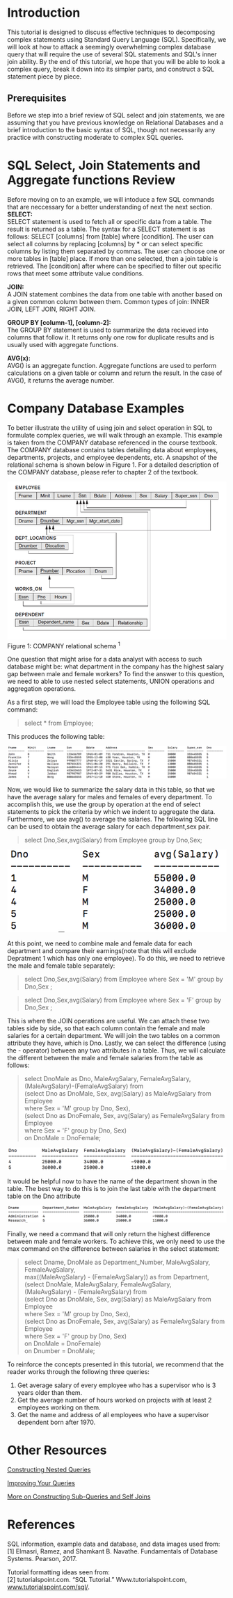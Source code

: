 # __Introduction__
This tutorial is designed to discuss effective techniques to decomposing complex statements using Standard Query Language (SQL). Specifically, we will look at how to attack a seemingly overwhelming complex database query that will require the use of several SQL statements and SQL's inner join ability. By the end of this tutorial, we hope that you will be able to look a complex query, break it down into its simpler parts, and construct a SQL statement piece by piece.

## __Prerequisites__
Before we step into a brief review of SQL select and join statements, we are assuming that you have previous knowledge on Relational Databases and a brief introduction to the basic syntax of SQL, though not necessarily any practice with constructing moderate to complex SQL queries.

# __SQL Select, Join Statements and Aggregate functions Review__
Before moving on to an example, we will intoduce a few SQL commands that are neccessary for a better understanding of next the next section.<br>
<b>SELECT:</b><br>
SELECT statement is used to fetch all or specific data from a table. The result is returned as a table. The syntax for a SELECT statement is as follows: SELECT [columns] from [table] where [condition]. The user can select all columns by replacing [columns] by * or can select specific columns by listing them separated by commas. The user can choose one or more tables in [table] place. If more than one selected, then a join table is retrieved. The [condition] after where can be specified to filter out specific rows that meet some attribute value conditions.

<b>JOIN: </b> <br>
A JOIN statement combines the data from one table with another based on a given common column between them.
Common types of join: INNER JOIN, LEFT JOIN, RIGHT JOIN.

<b>GROUP BY [column-1], [column-2]: </b> <br>
The GROUP BY statement is used to summarize the data recieved into columns that follow it. It returns only one row for duplicate results and is usually used with aggregate functions.

<b>AVG(x): </b><br>
AVG() is an aggregate function. Aggregate functions are used to perform calculations on a given table or column and return the result. In the case of AVG(), it returns the average number.

# __Company Database Examples__
To better illustrate the utility of using join and select operation in SQL to formulate complex queries, we will walk through an example. This example is taken from the COMPANY database referenced in the course textbook. The COMPANY database contains tables detailing data about employees, departments, projects, and employee dependents, etc. A snapshot of the relational schema is shown below in Figure 1. For a detailed description of the COMPANY database, please refer to chapter 2 of the textbook.

![](https://github.com/Ncf4n1/DB_Writing_Tutorial/blob/master/Screen%20Shot%202018-11-06%20at%208.22.46%20PM.png?raw=true)
Figure 1: COMPANY relational schema <sup> 1 </sup>


One question that might arise for a data analyst with access to such database might be: what department in the company has the highest salary gap between male and female workers? To find the answer to this question, we need to able to use nested select statements, UNION operations and aggregation operations.

As a first step, we will load the Employee table using the following SQL command:

> select * from Employee;

This produces the following table:

![](https://github.com/Ncf4n1/DB_Writing_Tutorial/blob/master/Screen%20Shot%202018-11-06%20at%207.53.37%20PM.png?raw=true)


Now, we would like to summarize the salary data in this table, so that we have the average salary for males and females of every department. To accomplish this, we use the group by operation at the end of select statements to pick the criteria by which we indent to aggregate the data. Furthermore, we use avg() to average the salaries. The following SQL line can be used to obtain the average salary for each department,sex pair.

> select Dno,Sex,avg(Salary) from Employee group by Dno,Sex;

![](https://github.com/Ncf4n1/DB_Writing_Tutorial/blob/master/Screen%20Shot%202018-11-06%20at%208.41.54%20PM.png?raw=true)

At this point, we need to combine male and female data for each department and compare their earnings(note that this will exclude Depratment 1 which has only one employee). To do this, we need to retrieve the male and female table separately:
> select Dno,Sex,avg(Salary) from Employee where Sex = 'M' group by Dno,Sex ;

> select Dno,Sex,avg(Salary) from Employee where Sex = 'F' group by Dno,Sex ;


This is where the JOIN operations are useful. We can attach these two tables side by side, so that each column contain the female and male salaries for a certain department. We will join the two tables on a common attribute they have, which is Dno. Lastly, we can select the difference (using the - operator) between any two attributes in a table. Thus, we will calculate the different between the male and female salaries from the table as follows:

> select DnoMale as Dno, MaleAvgSalary, FemaleAvgSalary,  
(MaleAvgSalary)-(FemaleAvgSalary) from  
(select Dno as DnoMale, Sex, avg(Salary) as MaleAvgSalary from Employee  
where Sex = 'M' group by Dno, Sex),  
(select Dno as DnoFemale, Sex, avg(Salary) as FemaleAvgSalary from Employee  
where Sex = 'F' group by Dno, Sex)  
on DnoMale = DnoFemale;




![](https://github.com/Ncf4n1/DB_Writing_Tutorial/blob/master/Screen%20Shot%202018-11-06%20at%208.56.38%20PM.png?raw=true)


It would be helpful now to have the name of the department shown in the table. The best way to do this is to join the last table with the department table on the Dno attribute


![](https://github.com/Ncf4n1/DB_Writing_Tutorial/blob/master/Screen%20Shot%202018-11-06%20at%208.59.47%20PM.png?raw=true)

Finally, we need a command that will only return the highest difference between male and female workers. To achieve this, we only need to use the max command on the difference between salaries in the select statement:

> select Dname, DnoMale as Department_Number, MaleAvgSalary, FemaleAvgSalary,  
max((MaleAvgSalary) - (FemaleAvgSalary)) as from Department,  
(select DnoMale, MaleAvgSalary, FemaleAvgSalary,  
(MaleAvgSalary) - (FemaleAvgSalary) from  
(select Dno as DnoMale, Sex, avg(Salary) as MaleAvgSalary from Employee  
where Sex = 'M' group by Dno, Sex),  
(select Dno as DnoFemale, Sex, avg(Salary) as FemaleAvgSalary from Employee  
where Sex = 'F' group by Dno, Sex)  
on DnoMale = DnoFemale)  
on Dnumber = DnoMale;

To reinforce the concepts presented in this tutorial, we recommend that the reader works through the following three queries:  
1) Get average salary of every employee who has a supervisor who is 3 years older than them. </br>
2) Get the average number of hours worked on projects with at least 2 employees working on them.</br>
3) Get the name and address of all employees who have a supervisor dependent born after 1970.</br>

# __Other Resources__
[Constructing Nested Queries](https://community.modeanalytics.com/sql/tutorial/sql-subqueries/)

[Improving Your Queries](https://www.datacamp.com/community/tutorials/sql-tutorial-query)

[More on Constructing Sub-Queries and Self Joins](https://ocw.mit.edu/courses/urban-studies-and-planning/11-521-spatial-database-management-and-advanced-geographic-information-systems-spring-2003/lecture-notes/lect4.pdf)

# __References__
SQL information, example data and database, and data images used from: </br>
[1] Elmasri, Ramez, and Shamkant B. Navathe. Fundamentals of Database Systems. Pearson, 2017.

Tutorial formatting ideas seen from: </br>
[2] tutorialspoint.com. “SQL Tutorial.” Www.tutorialspoint.com, www.tutorialspoint.com/sql/.

